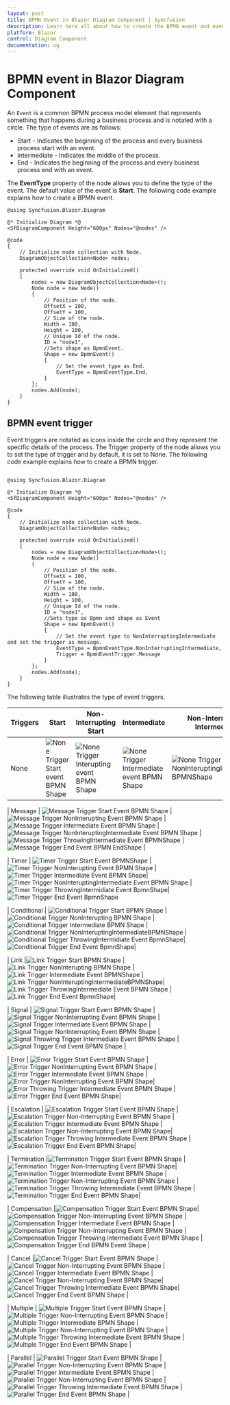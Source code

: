 ```yaml
---
layout: post
title: BPMN Event in Blazor Diagram Component | Syncfusion
description: Learn here all about how to create the BPMN event and event trigger in Syncfusion Blazor Diagram component and more.
platform: Blazor
control: Diagram Component
documentation: ug
---
```


# BPMN event in Blazor Diagram Component

An `Event` is a common BPMN process model element that represents something that happens during a business process and is notated with a circle. The type of events are as follows:

* Start - Indicates the beginning of the process and every business process start with an event.
* Intermediate - Indicates the middle of the process.
* End - Indicates the beginning of the process and every business process end with an event.

The **EventType** property of the node allows you to define the type of the event. The default value of the event is **Start**. The following code example explains how to create a BPMN event.

```cshtml
@using Syncfusion.Blazor.Diagram

@* Initialize Diagram *@
<SfDiagramComponent Height="600px" Nodes="@nodes" />

@code
{
    // Initialize node collection with Node.
    DiagramObjectCollection<Node> nodes;

    protected override void OnInitialized()
    {
        nodes = new DiagramObjectCollection<Node>();
        Node node = new Node()
        {
            // Position of the node.
            OffsetX = 100,
            OffsetY = 100,
            // Size of the node.
            Width = 100,
            Height = 100,
            // Unique Id of the node.
            ID = "node1",
            //Sets shape as BpmnEvent.
            Shape = new BpmnEvent()
            {
                // Set the event type as End.
                EventType = BpmnEventType.End,
            }
        };
        nodes.Add(node);
    }
}
```

## BPMN event trigger

Event triggers are notated as icons inside the circle and they represent the specific details of the process. The Trigger property of the node allows you to set the type of trigger and by default, it is set to None. The following code example explains how to create a BPMN trigger.

```cshtml

@using Syncfusion.Blazor.Diagram

@* Initialize Diagram *@
<SfDiagramComponent Height="600px" Nodes="@nodes" />

@code
{
    // Initialize node collection with Node.
    DiagramObjectCollection<Node> nodes;

    protected override void OnInitialized()
    {
        nodes = new DiagramObjectCollection<Node>();
        Node node = new Node()
        {
            // Position of the node.
            OffsetX = 100,
            OffsetY = 100,
            // Size of the node.
            Width = 100,
            Height = 100,
            // Unique Id of the node.
            ID = "node1",
            //Sets type as Bpmn and shape as Event
            Shape = new BpmnEvent()
            {
                // Set the event type to NonInterruptingIntermediate and set the trigger as message.
                EventType = BpmnEventType.NonInterruptingIntermediate,
                Trigger = BpmnEventTrigger.Message
            }
        };
        nodes.Add(node);
    }
}
```

The following table illustrates the type of event triggers.

| Triggers | Start | Non-Interrupting Start | Intermediate | Non-Interrupting Intermediate | Throwing Intermediate | End |
| -------- | -------- | -------- | -------- | -------- | -------- | -------- |
| None | ![None Trigger Start event BPMN Shape](../images/Bpmn-Event-Start.png)  | ![None Trigger Interupting event BPMN Shape](../images/Bpmn-Event-NonInteruptingStart.png) | ![None Trigger Intermediate event  BPMN Shape](../images/Bpmn-Event-Intermidiate.png) | ![None Trigger NonInteruptingIntermediate BPMNShape](../images/Bpmn-Event-NoninteruptingIntermidiate.png) | ![Message Trigger ThrowingIntermediate Event BPMNShape](../images/Bpmn-Event-ThrowingIntermidiate.png) | ![None Trigger End event  event  BPMNShape](../images/Bpmn-Event-End.png) |

| Message | ![Message Trigger Start Event BPMN Shape](../images/Bpmn-Event-Message-Start.png) | ![Message Trigger NonInterupting Event BPMN Shape](../images/Bpmn-Event-Message-NonInterruptingStart.png) | ![Message Trigger Intermediate Event BPMN Shape](../images/Bpmn-Event-Message-Intermediate.png) | ![Message Trigger NonInteruptingIntermediate Event BPMN Shape](../images/Bpmn-Event-Message-NonInterruptingIntermediate.png) |![Message Trigger ThrowingIntermediate Event BPMNShape](../images/Bpmn-Event-Message-ThrowingIntermediate.png) | ![Message Trigger End Event BPMN EndShape](../images/Bpmn-Event-Message-End.png) |

| Timer | ![Timer Trigger Start Event BPMNShape](../images/Bpmn-Event-Timer-Start.png) | ![Timer Trigger NonInterupting Event BPMN Shape](../images/Bpmn-Event-Timer-NonInterruptingStart.png) | ![Timer Trigger Intermediate Event BPMN Shape](../images/Bpmn-Event-Timer-Intermediate.png)|![Timer Trigger NonInteruptingIntermediate  Event BPMN Shape](../images/Bpmn-Event-Timer-NonInterruptingIntermediate.png) |![Timer Trigger ThrowingIntermidiate Event BpmnShape](../images/Bpmn-Event-Timer-ThrowingIntermediate.png)|![Timer Trigger End Event BpmnShape](../images/Bpmn-Event-Timer-End.png)

| Conditional | ![Conditional Trigger Start BPMN Shape](../images/Bpmn-Event-Conditional-Start.png) | ![Conditional Trigger NonInterupting BPMN Shape](../images/Bpmn-Event-Conditional-NonInterruptingStart.png) | ![Conditional Trigger Intermediate BPMN Shape](../images/Bpmn-Event-Conditional-Intermediate.png) |![Conditional Trigger NonInteruptingIntermediateBPMNShape](../images/Bpmn-Event-Conditional-NonInterruptingIntermediate.png) |![Conditional Trigger ThrowingIntermidiate Event BpmnShape](../images/Bpmn-Event-Conditional-ThrowingIntermediate.png)|![Conditional Trigger End Event BpmnShape](../images/Bpmn-Event-Conditional-End.png)|

| Link |![Link Trigger Start BPMN Shape](../images/Bpmn-Event-Link-Start.png)  |![Link Trigger NonInterupting BPMN Shape](../images/Bpmn-Event-Link-NonInterruptingStart.png)  |![Link Trigger Intermediate Event BPMNShape](../images/Bpmn-Event-Link-Intermediate.png) | ![Link Trigger NonInteruptingIntermediateBPMNShape](../images/Bpmn-Event-Link-NonInterruptingIntermediate.png)| ![Link Trigger ThrowingIntermediate  Event BPMN Shape](../images/Bpmn-Event-Link-ThrowingIntermediate.png) | ![Link Trigger End Event BpmnShape](../images/Bpmn-Event-Link-End.png)|

| Signal | ![Signal Trigger Start Event BPMN Shape](../images/Bpmn-Event-Signal-Start.png) | ![Signal Trigger NonInterrupting Event BPMN Shape](../images/Bpmn-Event-Signal-NonInterruptingStart.png) | ![Signal Trigger Intermediate Event BPMN Shape](../images/Bpmn-Event-Signal-Intermediate.png) | ![Signal Trigger NonInterrupting Event BPMN Shape](../images/Bpmn-Event-Signal-NonInterruptingIntermediate.png) | ![Signal Throwing Trigger Intermediate  Event BPMN Shape](../images/Bpmn-Event-Signal-ThrowingIntermediate.png) | ![Signal Trigger End Event BPMN Shape](../images/Bpmn-Event-Signal-End.png ) |

| Error | ![Error Trigger Start Event BPMN Shape](../images/Bpmn-Event-Error-Start.png) | ![Error Trigger NonInterrupting Event BPMN Shape](../images/Bpmn-Event-Error-NonInterruptingStart.png)  | ![Error Trigger Intermediate Event BPMN Shape](../images/Bpmn-Event-Error-Intermediate.png) | ![Error Trigger NonInterrupting Event BPMN Shape](../images/Bpmn-Event-Error-NonInterruptingIntermediate.png)| ![Error Throwing Trigger Intermediate  Event BPMN Shape](../images/Bpmn-Event-Error-ThrowingIntermediate.png) | ![Error Trigger End Event BPMN Shape](../images/Bpmn-Event-Error-End.png)|

| Escalation | ![Escalation Trigger Start Event BPMN Shape](../images/Bpmn-Event-Escalation-Start.png) | ![Escalation  Trigger  Non-Interrupting  Event BPMN Shape](../images//Bpmn-Event-Escalation-NonInterruptingStart.png) | ![Escalation  Trigger  Intermediate  Event BPMN Shape](../images/Bpmn-Event-Escalation-Intermediate.png) | ![Escalation  Trigger Non-Interrupting  Event BPMN Shape](../images/Bpmn-Event-Escalation-NonInterruptingIntermediate.png)| ![Escalation  Trigger  Throwing Intermediate Event  BPMN Shape](../images/Bpmn-Event-Escalation-ThrowingIntermediate.png) | ![Escalation  Trigger  End Event BPMN Shape](../images/Bpmn-Event-Escalation-End.png)|

| Termination |![Termination Trigger Start Event BPMN Shape](../images/Bpmn-Event-Terminate-Start.png) | ![Termination  Trigger  Non-Interrupting  Event BPMN Shape](../images//Bpmn-Event-Terminate-NonInterruptingStart.png)|![Termination  Trigger  Intermediate  Event BPMN Shape](../images/Bpmn-Event-Terminate-Intermediate.png) | ![Termination  Trigger Non-Interrupting  Event BPMN Shape](../images/Bpmn-Event-Terminate-NonInterruptingIntermediate.png) |![Termination  Trigger  Throwing Intermediate Event  BPMN Shape](../images/Bpmn-Event-Terminate-ThrowingIntermediate.png) | ![Termination Trigger End  Event BPMN Shape](../images/Bpmn-Event-Terminate-End.png)|

| Compensation |![Compensation  Trigger Start Event  BPMN Shape](../images/Bpmn-Event-Compensation-Start.png)|![Compensation  Trigger  Non-Interrupting  Event BPMN Shape](../images//Bpmn-Event-Compensation-NonInterruptingStart.png) | ![Compensation Trigger Intermediate  Event BPMN Shape](../images/Bpmn-Event-Compensation-Intermediate.png) |![Compensation  Trigger Non-Interrupting  Event BPMN Shape](../images/Bpmn-Event-Compensation-NonInterruptingIntermediate.png) | ![Compensation  Trigger  Throwing Intermediate Event  BPMN Shape](../images/Bpmn-Event-Compensation-ThrowingIntermediate.png) |![Compensation  Trigger End BPMN  Event Shape](../images/Bpmn-Event-Compensation-End.png) |

| Cancel |![Cancel  Trigger Start Event  BPMN Shape](../images/Bpmn-Event-Cancel-Start.png) |![Cancel  Trigger  Non-Interrupting  Event BPMN Shape](../images//Bpmn-Event-Cancel-NonInterruptingStart.png) | ![Cancel Trigger Intermediate  Event BPMN Shape](../images/Bpmn-Event-Cancel-Intermediate.png) | ![Cancel  Trigger Non-Interrupting  Event BPMN Shape](../images/Bpmn-Event-Cancel-NonInterruptingIntermediate.png)| ![Cancel  Trigger  Throwing Intermediate Event  BPMN Shape](../images/Bpmn-Event-Cancel-ThrowingIntermediate.png)| ![Cancel Trigger End  Event BPMN Shape](../images/Bpmn-Error-Cancel-End.png) |

| Multiple | ![Multiple Trigger Start  Event BPMN Shape](../images/Bpmn-Event-Multiple-Start.png) | ![Multiple Trigger Non-Interrupting  Event BPMN Shape](../images/Bpmn-Event-Multiple-NonInterruptingStart.png)  | ![Multiple Trigger Intermediate BPMN Shape](../images/Bpmn-Event-Multiple-Intermediate.png) | ![Multiple Trigger Non-Interrupting Event BPMN Shape](../images/Bpmn-Event-Multiple-NonInterruptingIntermediate.png) | ![Multiple Trigger  Throwing Intermediate  Event BPMN Shape](../images/Bpmn-Event-Multiple-ThrowingIntermediate.png)  | ![Multiple Trigger End Event  BPMN Shape](../images/Bpmn-Event-Multiple-End.png) |

| Parallel | ![Parallel Trigger Start  Event BPMN Shape](../images/Bpmn-Event-Parallel-Start.png) | ![Parallel Trigger Non-Interrupting Event  BPMN Shape](../images/Bpmn-Event-Parallel-NonInterruptingStart.png) | ![Parallel Trigger Intermediate  Event BPMN Shape](../images/Bpmn-Event-Parallel-Intermediate.png) | ![Parallel Trigger Non-Interrupting Event  BPMN Shape](../images/Bpmn-Event-Parallel-NonInterruptingIntermediate.png) |  ![Parallel Trigger  Throwing Intermediate  Event BPMN Shape](../images/Bpmn-Event-Parallel-ThrowingIntermediate.png)  | ![Parallel Trigger End Event  BPMN Shape](../images/Bpmn-Event-Parallel-End.png) |
